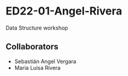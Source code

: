 # ED22-01-Angel-Rivera
Data Structure workshop
## Collaborators
* Sebastián Angel Vergara
* Maria Luisa Rivera

